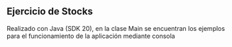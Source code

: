 ## Ejercicio de Stocks
Realizado con Java (SDK 20), en la clase Main se encuentran los ejemplos para el funcionamiento de la aplicación mediante consola
